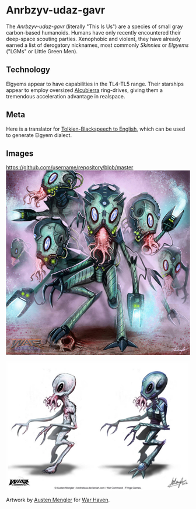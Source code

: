 # Anrbzyv-udaz-gavr #

The *Anrbzyv-udaz-gavr* (literally "This Is Us") are a species of small gray carbon-based humanoids. Humans have only recently encountered their deep-space scouting parties. Xenophobic and violent, they have already earned a list of derogatory nicknames, most commonly *Skinnies* or *Elgyems* ("LGMs" or Little Green Men).

## Technology

Elgyems appear to have capabilities in the TL4-TL5 range. Their starships appear to employ oversized [Alcubierra](https://en.wikipedia.org/wiki/Alcubierre_drive) ring-drives, giving them a tremendous acceleration advantage in realspace.

## Meta

Here is a translator for [Tolkien-Blackspeech to English](http://physics.muni.cz/~dugi/index.fcgi/black), which can be used to generate Elgyem dialect.

## Images

https://github.com/username/repository/blob/master
![assets/aszihirou_pack_by_austenmengler_d60yeoe-pre.jpg](assets/aszihirou_pack_by_austenmengler_d60yeoe-pre.jpg)

![assets/aszihirou___concepts_pg_1___colour_by_austenmengler_d60xip7-fullview.jpg](assets/aszihirou___concepts_pg_1___colour_by_austenmengler_d60xip7-fullview.jpg)

Artwork by [Austen Mengler](https://www.deviantart.com/austenmengler/art/Aszihirou-Pack-364402382) for [War Haven](http://warhavengame.com/).

